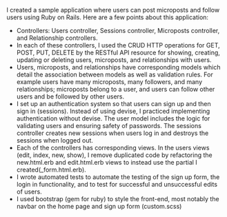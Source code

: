 I created a sample application where users can post microposts and follow users using Ruby on Rails. Here are a few points about this application:
- Controllers: Users controller, Sessions controller, Microposts controller,  and Relationship controllers. 
- In each of these controllers, I used the CRUD HTTP operations for GET, POST, PUT, DELETE by the RESTful API resource for showing, creating, updating or deleting users, microposts, and relationships with users. 
- Users, microposts, and relationships have corresponding models which detail the association between models as well as validation rules. For example users have many microposts, many followers, and many relationships; microposts belong to a user, and users can follow other users and be followed by other users. 
-  I set up an authentication system so that users can sign up and then sign in (sessions). Instead of using devise, I practiced implementing authentication without devise. The user model includes the logic for validating users and ensuring safety of passwords. The sessions controller creates new sessions when users log in and destroys the sessions when logged out. 
- Each of the controllers has corresponding views. In the users views (edit, index, new, show), I remove duplicated code by refactoring the new.html.erb and edit.html.erb views to instead use the partial I created(_form.html.erb). 
- I wrote automated tests to automate the testing of the sign up form, the login in functionality, and to test for successful and unsuccessful edits of users. 
- I used bootstrap (gem for ruby) to style the front-end, most notably the navbar on the home page and sign up form (custom.scss)

